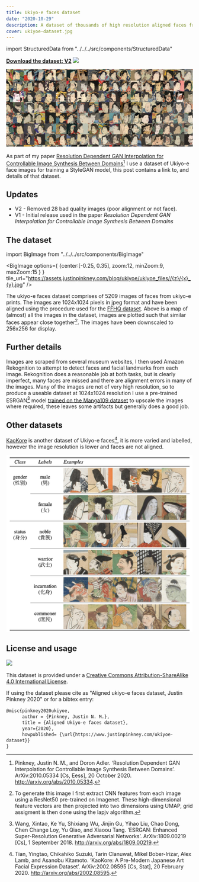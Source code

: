 ```yaml
---
title: Ukiyo-e faces dataset
date: "2020-10-29"
description: A dataset of thousands of high resolution aligned faces from uikyo-e prints
cover: ukiyoe-dataset.jpg
---
```


import StructuredData from "../../../src/components/StructuredData"

<StructuredData />

__[Download the dataset: V2](https://drive.google.com/file/d/1zEgVLrKVp8oCZuX0NENcAeh-kdaKJzNG/view?usp=sharing)__ ![](https://i.creativecommons.org/l/by-sa/4.0/80x15.png)

![](ukiyoe-dataset.jpg)

As part of my paper [Resolution Dependent GAN Interpolation for Controllable Image Synthesis Between Domains](https://arxiv.org/abs/2010.05334)[^rdgi] I use a dataset of Ukiyo-e face images for training a StyleGAN model, this post contains a link to, and details of that dataset.

## Updates

- V2 - Removed 28 bad quality images (poor alignment or not face).
- V1 - Initial release used in the paper _Resolution Dependent GAN Interpolation for Controllable Image Synthesis Between Domains_

## The dataset

import BigImage from "../../../src/components/BigImage"

<BigImage 
    options={ {center:[-0.25, 0.35], zoom:12, minZoom:9, maxZoom:15 } } 
    tile_url="https://assets.justinpinkney.com/blog/ukiyoe/ukiyoe_files//{z}/{x}_{y}.jpg" />

The ukiyo-e faces dataset comprises of 5209 images of faces from ukiyo-e prints. The images are 1024x1024 pixels in jpeg format and have been aligned using the procedure used for the [FFHQ dataset](https://github.com/NVlabs/ffhq-dataset). Above is a map of (almost) all the images in the dataset, images are plotted such that similar faces appear close together[^map]. The images have been downscaled to 256x256 for display.

## Further details

Images are scraped from several museum websites, I then used Amazon Rekognition to attempt to detect faces and facial landmarks from each image. Rekognition does a reasonable job at both tasks, but is clearly imperfect, many faces are missed and there are alignment errors in many of the images. Many of the images are not of very high resolution, so to produce a useable dataset at 1024x1024 resolution I use a pre-trained ESRGAN[^esrgan] model [trained on the Manga109 dataset](https://upscale.wiki/wiki/Model_Database) to upscale the images where required, these leaves some artifacts but generally does a good job.

## Other datasets

[KaoKore](https://github.com/rois-codh/kaokore) is another dataset of Ukiyo-e faces[^kao], it is more varied and labelled, however the image resolution is lower and faces are not aligned.

![](kaokore_example.jpg)

## License and usage

![](https://i.creativecommons.org/l/by-sa/4.0/88x31.png)

This dataset is provided under a [Creative Commons Attribution-ShareAlike 4.0 International License](https://creativecommons.org/licenses/by-sa/4.0/).

If using the dataset please cite as "Aligned ukiyo-e faces dataset, Justin Pinkney 2020" or for a bibtex entry:

```
@misc{pinkney2020ukiyoe,
      author = {Pinkney, Justin N. M.},
      title = {Aligned Ukiyo-e faces dataset},
      year={2020},
      howpublished= {\url{https://www.justinpinkney.com/ukiyoe-dataset}}
} 
```

[^rdgi]: Pinkney, Justin N. M., and Doron Adler. ‘Resolution Dependent GAN Interpolation for Controllable Image Synthesis Between Domains’. ArXiv:2010.05334 [Cs, Eess], 20 October 2020. http://arxiv.org/abs/2010.05334.


[^map]: To generate this image I first extract CNN features from each image using a ResNet50 pre-trained on Imagenet. These high-dimensional feature vectors are then projected into two dimensions using UMAP, grid assigment is then done using the lapjv algorithm.

[^esrgan]: Wang, Xintao, Ke Yu, Shixiang Wu, Jinjin Gu, Yihao Liu, Chao Dong, Chen Change Loy, Yu Qiao, and Xiaoou Tang. ‘ESRGAN: Enhanced Super-Resolution Generative Adversarial Networks’. ArXiv:1809.00219 [Cs], 1 September 2018. http://arxiv.org/abs/1809.00219.

[^kao]: Tian, Yingtao, Chikahiko Suzuki, Tarin Clanuwat, Mikel Bober-Irizar, Alex Lamb, and Asanobu Kitamoto. ‘KaoKore: A Pre-Modern Japanese Art Facial Expression Dataset’. ArXiv:2002.08595 [Cs, Stat], 20 February 2020. http://arxiv.org/abs/2002.08595.
